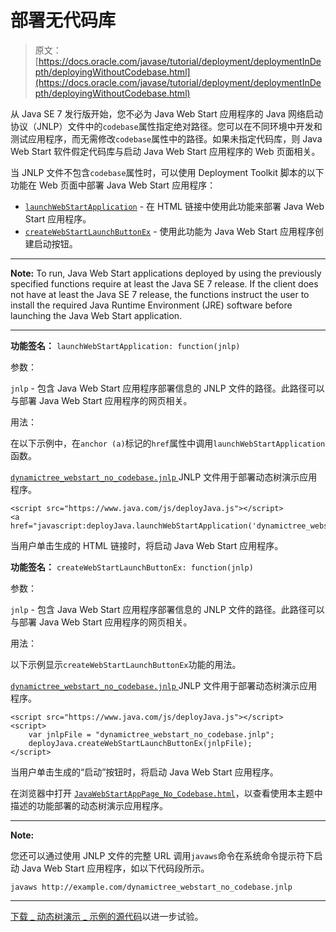 # 部署无代码库

> 原文： [https://docs.oracle.com/javase/tutorial/deployment/deploymentInDepth/deployingWithoutCodebase.html](https://docs.oracle.com/javase/tutorial/deployment/deploymentInDepth/deployingWithoutCodebase.html)

从 Java SE 7 发行版开始，您不必为 Java Web Start 应用程序的 Java 网络启动协议（JNLP）文件中的`codebase`属性指定绝对路径。您可以在不同环境中开发和测试应用程序，而无需修改`codebase`属性中的路径。如果未指定代码库，则 Java Web Start 软件假定代码库与启动 Java Web Start 应用程序的 Web 页面相关。

当 JNLP 文件不包含`codebase`属性时，可以使用 Deployment Toolkit 脚本的以下功能在 Web 页面中部署 Java Web Start 应用程序：

*   [`launchWebStartApplication`](#launchWebStartApplication) - 在 HTML 链接中使用此功能来部署 Java Web Start 应用程序。
*   [`createWebStartLaunchButtonEx`](#createWebStartLaunchButtonEx) - 使用此功能为 Java Web Start 应用程序创建启动按钮。

* * *

**Note:** To run, Java Web Start applications deployed by using the previously specified functions require at least the Java SE 7 release. If the client does not have at least the Java SE 7 release, the functions instruct the user to install the required Java Runtime Environment (JRE) software before launching the Java Web Start application.

* * *

**功能签名：** `launchWebStartApplication: function(jnlp)`

参数：

`jnlp` - 包含 Java Web Start 应用程序部署信息的 JNLP 文件的路径。此路径可以与部署 Java Web Start 应用程序的网页相关。

用法：

在以下示例中，在`anchor (a)`标记的`href`属性中调用`launchWebStartApplication`函数。

[``dynamictree_webstart_no_codebase.jnlp`` ](../webstart/examples/webstart_ComponentArch_DynamicTreeDemo/src/dynamictree_webstart_no_codebase.jnlp)JNLP 文件用于部署动态树演示应用程序。

```
<script src="https://www.java.com/js/deployJava.js"></script>
<a href="javascript:deployJava.launchWebStartApplication('dynamictree_webstart_no_codebase.jnlp');">Launch</a>

```

当用户单击生成的 HTML 链接时，将启动 Java Web Start 应用程序。

**功能签名：** `createWebStartLaunchButtonEx: function(jnlp)`

参数：

`jnlp` - 包含 Java Web Start 应用程序部署信息的 JNLP 文件的路径。此路径可以与部署 Java Web Start 应用程序的网页相关。

用法：

以下示例显示`createWebStartLaunchButtonEx`功能的用法。

[``dynamictree_webstart_no_codebase.jnlp`` ](../webstart/examples/webstart_ComponentArch_DynamicTreeDemo/src/dynamictree_webstart_no_codebase.jnlp)JNLP 文件用于部署动态树演示应用程序。

```
<script src="https://www.java.com/js/deployJava.js"></script>
<script>        
    var jnlpFile = "dynamictree_webstart_no_codebase.jnlp";
    deployJava.createWebStartLaunchButtonEx(jnlpFile);
</script>

```

当用户单击生成的“启动”按钮时，将启动 Java Web Start 应用程序。

在浏览器中打开 [``JavaWebStartAppPage_No_Codebase.html``](../webstart/examples/dist/webstart_ComponentArch_DynamicTreeDemo/JavaWebStartAppPage_No_Codebase.html)，以查看使用本主题中描述的功能部署的动态树演示应用程序。

* * *

**Note:** 

您还可以通过使用 JNLP 文件的完整 URL 调用`javaws`命令在系统命令提示符下启动 Java Web Start 应用程序，如以下代码段所示。

```
javaws http://example.com/dynamictree_webstart_no_codebase.jnlp

```

* * *

[下载 _ 动态树演示 _ 示例的源代码](../webstart/examplesIndex.html#DynamicTreeDemo)以进一步试验。
